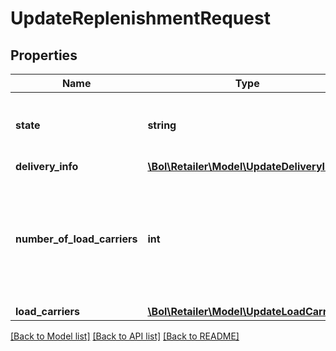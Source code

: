 # UpdateReplenishmentRequest

## Properties
Name | Type | Description | Notes
------------ | ------------- | ------------- | -------------
**state** | **string** | Update the state of the replenishment to cancel the replenishment. | [optional] 
**delivery_info** | [**\Bol\Retailer\Model\UpdateDeliveryInfo**](UpdateDeliveryInfo.md) |  | [optional] 
**number_of_load_carriers** | **int** | The number of parcels in this replenishment. Note: if you are using the bol.com pickup service, the maximum number is 20. | [optional] 
**load_carriers** | [**\Bol\Retailer\Model\UpdateLoadCarrier[]**](UpdateLoadCarrier.md) |  | [optional] 

[[Back to Model list]](../README.md#documentation-for-models) [[Back to API list]](../README.md#documentation-for-api-endpoints) [[Back to README]](../README.md)


